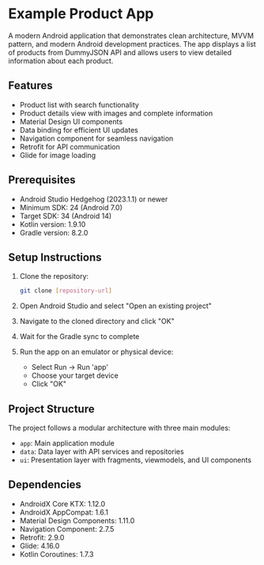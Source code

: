 # Example Product App

A modern Android application that demonstrates clean architecture, MVVM pattern, and modern Android development practices. The app displays a list of products from DummyJSON API and allows users to view detailed information about each product.

## Features

- Product list with search functionality
- Product details view with images and complete information
- Material Design UI components
- Data binding for efficient UI updates
- Navigation component for seamless navigation
- Retrofit for API communication
- Glide for image loading

## Prerequisites

- Android Studio Hedgehog (2023.1.1) or newer
- Minimum SDK: 24 (Android 7.0)
- Target SDK: 34 (Android 14)
- Kotlin version: 1.9.10
- Gradle version: 8.2.0

## Setup Instructions

1. Clone the repository:
   ```bash
   git clone [repository-url]
   ```

2. Open Android Studio and select "Open an existing project"

3. Navigate to the cloned directory and click "OK"

4. Wait for the Gradle sync to complete

5. Run the app on an emulator or physical device:
   - Select Run -> Run 'app'
   - Choose your target device
   - Click "OK"

## Project Structure

The project follows a modular architecture with three main modules:

- `app`: Main application module
- `data`: Data layer with API services and repositories
- `ui`: Presentation layer with fragments, viewmodels, and UI components

## Dependencies

- AndroidX Core KTX: 1.12.0
- AndroidX AppCompat: 1.6.1
- Material Design Components: 1.11.0
- Navigation Component: 2.7.5
- Retrofit: 2.9.0
- Glide: 4.16.0
- Kotlin Coroutines: 1.7.3